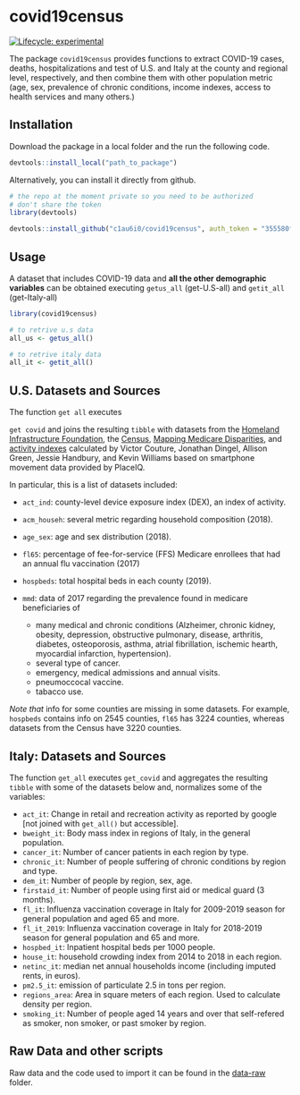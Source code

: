 
<!-- README.md is generated from README.Rmd. Please edit that file -->

# covid19census

<!-- badges: start -->

[![Lifecycle:
experimental](https://img.shields.io/badge/lifecycle-experimental-orange.svg)](https://www.tidyverse.org/lifecycle/#experimental)
<!-- badges: end -->

The package `covid19census` provides functions to extract COVID-19
cases, deaths, hospitalizations and test of U.S. and Italy at the county
and regional level, respectively, and then combine them with other
population metric (age, sex, prevalence of chronic conditions, income
indexes, access to health services and many others.)

## Installation

Download the package in a local folder and the run the following code.

``` r
devtools::install_local("path_to_package")
```

Alternatively, you can install it directly from github.

``` r
# the repo at the moment private so you need to be authorized 
# don't share the token
library(devtools)

devtools::install_github("c1au6i0/covid19census", auth_token = "355580fb57d57b58228b4617c14c3f8234741715")
```

## Usage

A dataset that includes COVID-19 data and **all the other demographic
variables** can be obtained executing `getus_all` (get-U.S-all) and
`getit_all` (get-Italy-all)

``` r
library(covid19census)

# to retrive u.s data
all_us <- getus_all()

# to retrive italy data
all_it <- getit_all()
```

## U.S. Datasets and Sources

The function `get all` executes

`get covid` and joins the resulting `tibble` with datasets from the
[Homeland Infrastructure
Foundation](https://hifld-geoplatform.opendata.arcgis.com/datasets/hospitals/data?page=18),
the [Census](https://data.census.gov/cedsci/table?q=United%20States),
[Mapping Medicare
Disparities](https://data.cms.gov/mapping-medicare-disparities), and
[activity
indexes](https://github.com/COVIDExposureIndices/COVIDExposureIndices)
calculated by Victor Couture, Jonathan Dingel, Allison Green, Jessie
Handbury, and Kevin Williams based on smartphone movement data provided
by PlaceIQ.

In particular, this is a list of datasets included:

  - `act_ind`: county-level device exposure index (DEX), an index of
    activity.

  - `acm_househ`: several metric regarding household composition (2018).

  - `age_sex`: age and sex distribution (2018).

  - `fl65`: percentage of fee-for-service (FFS) Medicare enrollees that
    had an annual flu vaccination (2017)

  - `hospbeds`: total hospital beds in each county (2019).

  - `mmd`: data of 2017 regarding the prevalence found in medicare
    beneficiaries of
    
      - many medical and chronic conditions (Alzheimer, chronic kidney,
        obesity, depression, obstructive pulmonary, disease, arthritis,
        diabetes, osteoporosis, asthma, atrial fibrillation, ischemic
        hearth, myocardial infarction, hypertension).
      - several type of cancer.
      - emergency, medical admissions and annual visits.
      - pneumoccocal vaccine.
      - tabacco use.

*Note that* info for some counties are missing in some datasets. For
example, `hospbeds` contains info on 2545 counties, `fl65` has 3224
counties, whereas datasets from the Census have 3220 counties.

## Italy: Datasets and Sources

The function `get_all` executes `get_covid` and aggregates the resulting
`tibble` with some of the datasets below and, normalizes some of the
variables:

  - `act_it`: Change in retail and recreation activity as reported by
    google \[not joined with `get_all()` but accessible\].
  - `bweight_it`: Body mass index in regions of Italy, in the general
    population.
  - `cancer_it`: Number of cancer patients in each region by type.
  - `chronic_it`: Number of people suffering of chronic conditions by
    region and type.
  - `dem_it`: Number of people by region, sex, age.
  - `firstaid_it`: Number of people using first aid or medical guard (3
    months).
  - `fl_it`: Influenza vaccination coverage in Italy for 2009-2019
    season for general population and aged 65 and more.
  - `fl_it_2019`: Influenza vaccination coverage in Italy for 2018-2019
    season for general population and 65 and more.
  - `hospbed_it`: Inpatient hospital beds per 1000 people.
  - `house_it`: household crowding index from 2014 to 2018 in each
    region.
  - `netinc_it`: median net annual households income (including imputed
    rents, in euros).
  - `pm2.5_it`: emission of particulate 2.5 in tons per region.
  - `regions_area`: Area in square meters of each region. Used to
    calculate density per region.
  - `smoking_it`: Number of people aged 14 years and over that
    self-refered as smoker, non smoker, or past smoker by region.

## Raw Data and other scripts

Raw data and the code used to import it can be found in the
[data-raw](https://github.com/c1au6i0/convid19census/tree/master/data-raw)
folder.
